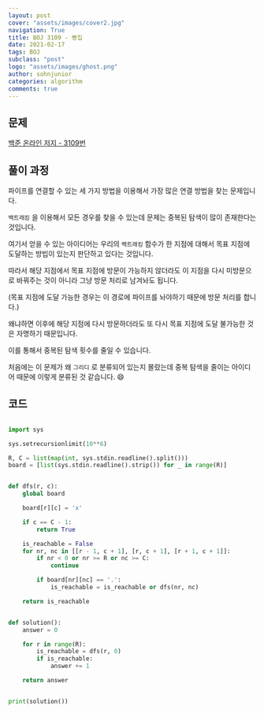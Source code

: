 ```yaml
---
layout: post
cover: "assets/images/cover2.jpg"
navigation: True
title: BOJ 3109 - 빵집
date: 2021-02-17
tags: BOJ
subclass: "post"
logo: "assets/images/ghost.png"
author: sohnjunior
categories: algorithm
comments: true
---
```


## 문제

[백준 온라인 저지 - 3109번](https://www.acmicpc.net/problem/3109)

## 풀이 과정

파이프를 연결할 수 있는 세 가지 방법을 이용해서 가장 많은 연결 방법을 찾는 문제입니다.

`백트래킹` 을 이용해서 모든 경우를 찾을 수 있는데 문제는 중복된 탐색이 많이 존재한다는 것입니다.

여기서 얻을 수 있는 아이디어는 우리의 `백트래킹` 함수가 한 지점에 대해서 목표 지점에 도달하는 방빕이 있는지 판단하고 있다는 것입니다.

따라서 해당 지점에서 목표 지점에 방문이 가능하지 않더라도 이 지점을 다시 미방문으로 바꿔주는 것이 아니라 그냥 방문 처리로 남겨놔도 됩니다.

(목표 지점에 도달 가능한 경우는 이 경로에 파이프를 놔야하기 때문에 방문 처리를 합니다.)

왜냐하면 이후에 해당 지점에 다시 방문하더라도 또 다시 목표 지점에 도달 불가능한 것은 자명하기 때문입니다.

이를 통해서 중복된 탐색 횟수를 줄일 수 있습니다.

처음에는 이 문제가 왜 `그리디` 로 분류되어 있는지 몰랐는데 중복 탐색을 줄이는 아이디어 때문에 이렇게 분류된 것 같습니다. 😄

## 코드

```python

import sys

sys.setrecursionlimit(10**6)

R, C = list(map(int, sys.stdin.readline().split()))
board = [list(sys.stdin.readline().strip()) for _ in range(R)]


def dfs(r, c):
    global board

    board[r][c] = 'x'

    if c == C - 1:
        return True

    is_reachable = False
    for nr, nc in [[r - 1, c + 1], [r, c + 1], [r + 1, c + 1]]:
        if nr < 0 or nr >= R or nc >= C:
            continue

        if board[nr][nc] == '.':
            is_reachable = is_reachable or dfs(nr, nc)

    return is_reachable


def solution():
    answer = 0

    for r in range(R):
        is_reachable = dfs(r, 0)
        if is_reachable:
            answer += 1

    return answer


print(solution())

```
